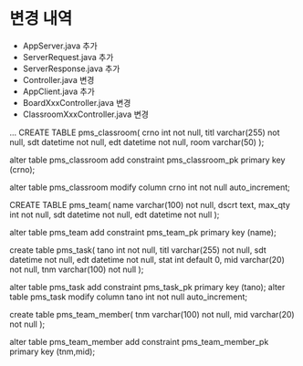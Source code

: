 # 변경 내역
- AppServer.java 추가
- ServerRequest.java 추가
- ServerResponse.java 추가
- Controller.java 변경
- AppClient.java 추가
- BoardXxxController.java 변경
- ClassroomXxxController.java 변경

...
CREATE TABLE pms_classroom(
    crno int not null,
    titl varchar(255) not null,
    sdt datetime not null,
    edt datetime not null,
    room varchar(50) 
);

alter table pms_classroom
    add constraint pms_classroom_pk primary key (crno);
    
alter table pms_classroom
	modify column crno int not null auto_increment;


CREATE TABLE pms_team(
	name varchar(100) not null,
	dscrt text,
	max_qty int not null,
	sdt datetime not null,
	edt datetime not null
);

alter table pms_team
    add constraint pms_team_pk primary key (name);
    
create table pms_task(
	tano int not null,
	titl varchar(255) not null,
	sdt datetime not null,
	edt datetime not null,
	stat int default 0,
	mid varchar(20) not null,
	tnm varchar(100) not null
);

alter table pms_task
	add constraint pms_task_pk primary key (tano);
alter table pms_task
	modify column tano int not null auto_increment;
	
	
create table pms_team_member(
	tnm varchar(100) not null,
	mid varchar(20) not null
);

alter table pms_team_member
	add constraint pms_team_member_pk primary key (tnm,mid);
    
    
    
    
    
    
    
    
    
    